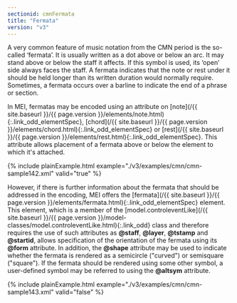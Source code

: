 ```yaml
---
sectionid: cmnFermata
title: "Fermata"
version: "v3"
---
```




A very common feature of music notation from the CMN period is the so-called
‘fermata’. It is usually written as a dot above or below an arc. It
may stand above or below the staff it affects. If this symbol is used, its
‘open’ side always faces the staff. A fermata indicates that the note
or rest under it should be held longer than its written duration would normally require.
Sometimes, a fermata occurs over a barline to indicate the end of a phrase or section.

In MEI, fermatas may be encoded using an attribute on [note](/{{ site.baseurl }}/{{ page.version }}/elements/note.html){:.link_odd_elementSpec}, [chord](/{{ site.baseurl }}/{{ page.version }}/elements/chord.html){:.link_odd_elementSpec} or [rest](/{{ site.baseurl }}/{{ page.version }}/elements/rest.html){:.link_odd_elementSpec}. This attribute allows placement
of a fermata above or below the element to which it's attached.

{% include plainExample.html example="./v3/examples/cmn/cmn-sample142.xml" valid="true" %}

However, if there is further information about the fermata that should be addressed
in
the encoding, MEI offers the [fermata](/{{ site.baseurl }}/{{ page.version }}/elements/fermata.html){:.link_odd_elementSpec} element. This element, which is
a member of the [model.controleventLike](/{{ site.baseurl }}/{{ page.version }}/model-classes/model.controleventLike.html){:.link_odd} class and therefore
requires the use of such attributes as **@staff**, **@layer**,
**@tstamp** and **@startid**, allows specification of the orientation of the
fermata using its **@form** attribute. In addition, the **@shape** attribute
may be used to indicate whether the fermata is rendered as a semicircle ("curved")
or
semisquare ("square"). If the fermata should be rendered using some other symbol,
a
user-defined symbol may be referred to using the **@altsym** attribute.

{% include plainExample.html example="./v3/examples/cmn/cmn-sample143.xml" valid="false" %}


